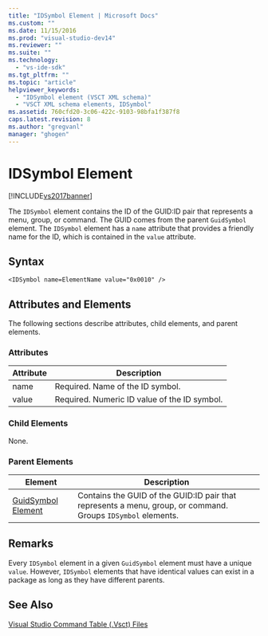 ```yaml
---
title: "IDSymbol Element | Microsoft Docs"
ms.custom: ""
ms.date: 11/15/2016
ms.prod: "visual-studio-dev14"
ms.reviewer: ""
ms.suite: ""
ms.technology: 
  - "vs-ide-sdk"
ms.tgt_pltfrm: ""
ms.topic: "article"
helpviewer_keywords: 
  - "IDSymbol element (VSCT XML schema)"
  - "VSCT XML schema elements, IDSymbol"
ms.assetid: 760cfd20-3c06-422c-9103-98bfa1f387f8
caps.latest.revision: 8
ms.author: "gregvanl"
manager: "ghogen"
---
```

# IDSymbol Element
[!INCLUDE[vs2017banner](../includes/vs2017banner.md)]

The `IDSymbol` element contains the ID of the GUID:ID pair that represents a menu, group, or command. The GUID comes from the parent `GuidSymbol` element. The `IDSymbol` element has a `name` attribute that provides a friendly name for the ID, which is contained in the `value` attribute.  
  
## Syntax  
  
```  
<IDSymbol name=ElementName value="0x0010" />  
```  
  
## Attributes and Elements  
 The following sections describe attributes, child elements, and parent elements.  
  
### Attributes  
  
|Attribute|Description|  
|---------------|-----------------|  
|name|Required. Name of the ID symbol.|  
|value|Required. Numeric ID value of the ID symbol.|  
  
### Child Elements  
 None.  
  
### Parent Elements  
  
|Element|Description|  
|-------------|-----------------|  
|[GuidSymbol Element](../extensibility/guidsymbol-element.md)|Contains the GUID of the GUID:ID pair that represents a menu, group, or command. Groups `IDSymbol` elements.|  
  
## Remarks  
 Every `IDSymbol` element in a given `GuidSymbol` element must have a unique `value`. However, `IDSymbol` elements that have identical values can exist in a package as long as they have different parents.  
  
## See Also  
 [Visual Studio Command Table (.Vsct) Files](../extensibility/internals/visual-studio-command-table-dot-vsct-files.md)


